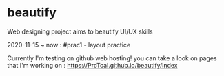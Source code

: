 # beautify
Web designing project aims to beautify UI/UX skills

2020-11-15 ~ now : #prac1 - layout practice

Currently I'm testing on github web hosting!
you can take a look on pages that I'm working on
: https://PrcTcal.github.io/beautify/index
